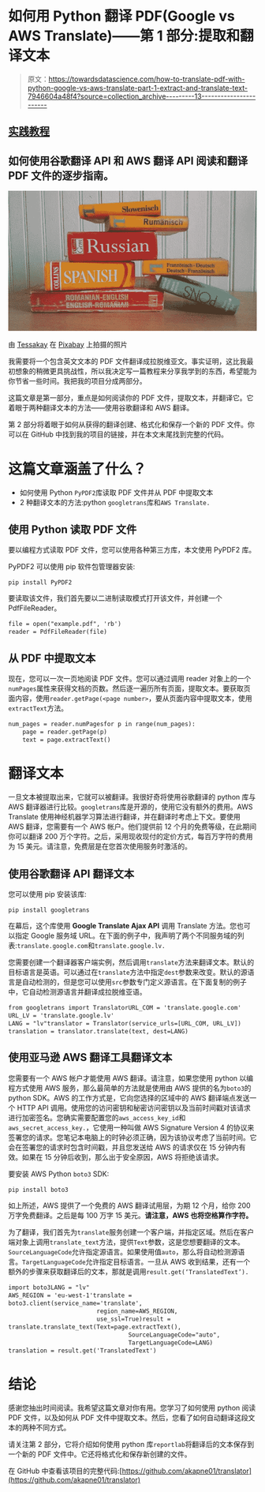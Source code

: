 # 如何用 Python 翻译 PDF(Google vs AWS Translate)——第 1 部分:提取和翻译文本

> 原文：<https://towardsdatascience.com/how-to-translate-pdf-with-python-google-vs-aws-translate-part-1-extract-and-translate-text-7946604a48f4?source=collection_archive---------13----------------------->

## [实践教程](https://towardsdatascience.com/tagged/hands-on-tutorials)

## 如何使用谷歌翻译 API 和 AWS 翻译 API 阅读和翻译 PDF 文件的逐步指南。

![](img/8d97fc16894694123c20c44d559d0401.png)

由 [Tessakay](https://pixabay.com/users/tessakay-5116088/) 在 [Pixabay](https://pixabay.com/images/id-2317654/) 上拍摄的照片

我需要将一个包含英文文本的 PDF 文件翻译成拉脱维亚文。事实证明，这比我最初想象的稍微更具挑战性，所以我决定写一篇教程来分享我学到的东西，希望能为你节省一些时间。我把我的项目分成两部分。

这篇文章是第一部分，重点是如何阅读你的 PDF 文件，提取文本，并翻译它。它着眼于两种翻译文本的方法——使用谷歌翻译和 AWS 翻译。

第 2 部分将着眼于如何从获得的翻译创建、格式化和保存一个新的 PDF 文件。你可以在 GitHub 中找到我的项目的链接，并在本文末尾找到完整的代码。

# 这篇文章涵盖了什么？

*   如何使用 Python `PyPDF2`库读取 PDF 文件并从 PDF 中提取文本
*   2 种翻译文本的方法:python `googletrans`库和`AWS Translate.`

## 使用 Python 读取 PDF 文件

要以编程方式读取 PDF 文件，您可以使用各种第三方库，本文使用 PyPDF2 库。

PyPDF2 可以使用 pip 软件包管理器安装:

```
pip install PyPDF2
```

要读取该文件，我们首先要以二进制读取模式打开该文件，并创建一个 PdfFileReader。

```
file = open("example.pdf", 'rb')
reader = PdfFileReader(file)
```

## 从 PDF 中提取文本

现在，您可以一次一页地阅读 PDF 文件。您可以通过调用 reader 对象上的一个`numPages`属性来获得文档的页数。然后逐一遍历所有页面，提取文本。要获取页面内容，使用`reader.getPage(<page number>`，要从页面内容中提取文本，使用`extractText`方法。

```
num_pages = reader.numPagesfor p in range(num_pages):
    page = reader.getPage(p)
    text = page.extractText()
```

# 翻译文本

一旦文本被提取出来，它就可以被翻译。我很好奇将使用谷歌翻译的 python 库与 AWS 翻译器进行比较。`googletrans`库是开源的，使用它没有额外的费用。AWS Translate 使用神经机器学习算法进行翻译，并在翻译时考虑上下文。要使用 AWS 翻译，您需要有一个 AWS 帐户。他们提供前 12 个月的免费等级，在此期间你可以翻译 200 万个字符。之后，采用现收现付的定价方式，每百万字符的费用为 15 美元。请注意，免费层是在您首次使用服务时激活的。

## 使用谷歌翻译 API 翻译文本

您可以使用 pip 安装该库:

```
pip install googletrans
```

在幕后，这个库使用 **Google Translate Ajax API** 调用 Translate 方法。您也可以指定 Google 服务域 URL。在下面的例子中，我声明了两个不同服务域的列表:`translate.google.com`和`translate.google.lv.`

您需要创建一个翻译器客户端实例，然后调用`translate`方法来翻译文本。默认的目标语言是英语。可以通过在`translate`方法中指定`dest`参数来改变。默认的源语言是自动检测的，但是您可以使用`src`参数专门定义源语言。在下面复制的例子中，它自动检测源语言并翻译成拉脱维亚语。

```
from googletrans import TranslatorURL_COM = 'translate.google.com'
URL_LV = 'translate.google.lv'
LANG = "lv"translator = Translator(service_urls=[URL_COM, URL_LV])
translation = translator.translate(text, dest=LANG)
```

## 使用亚马逊 AWS 翻译工具翻译文本

您需要有一个 AWS 帐户才能使用 AWS 翻译。请注意，如果您使用 python 以编程方式使用 AWS 服务，那么最简单的方法就是使用由 AWS 提供的名为`boto3`的 python SDK。AWS 的工作方式是，它向您选择的区域中的 AWS 翻译端点发送一个 HTTP API 调用。使用您的访问密钥和秘密访问密钥以及当前时间戳对该请求进行加密签名。您确实需要配置您的`aws_access_key_id`和`aws_secret_access_key.`，它使用一种叫做 AWS Signature Version 4 的协议来签署您的请求。您笔记本电脑上的时钟必须正确，因为该协议考虑了当前时间。它会在签署您的请求时包含时间戳，并且您发送给 AWS 的请求仅在 15 分钟内有效。如果在 15 分钟后收到，那么出于安全原因，AWS 将拒绝该请求。

要安装 AWS Python `boto3` SDK:

```
pip install boto3
```

如上所述，AWS 提供了一个免费的 AWS 翻译试用层，为期 12 个月，给你 200 万字免费翻译。之后是每 100 万字 15 美元。**请注意，AWS 也将空格算作字符。**

为了翻译，我们首先为`translate`服务创建一个客户端，并指定区域。然后在客户端对象上调用`translate_text`方法，提供`Text`参数，这是您想要翻译的文本。`SourceLanguageCode`允许指定源语言。如果使用值`auto`，那么将自动检测源语言。`TargetLanguageCode`允许指定目标语言。一旦从 AWS 收到结果，还有一个额外的步骤来获取翻译后的文本，那就是调用`result.get(‘TranslatedText’).`

```
import boto3LANG = "lv"
AWS_REGION = 'eu-west-1'translate = boto3.client(service_name='translate',
                         region_name=AWS_REGION,
                         use_ssl=True)result = translate.translate_text(Text=page.extractText(),
                                  SourceLanguageCode="auto",
                                  TargetLanguageCode=LANG)
translation = result.get('TranslatedText')
```

# 结论

感谢您抽出时间阅读。我希望这篇文章对你有用。您学习了如何使用 python 阅读 PDF 文件，以及如何从 PDF 文件中提取文本。然后，您看了如何自动翻译这段文本的两种不同方式。

请关注第 2 部分，它将介绍如何使用 python 库`reportlab`将翻译后的文本保存到一个新的 PDF 文件中。它还将格式化和保存新创建的文件。

在 GitHub 中查看该项目的完整代码:[https://github.com/akapne01/translator](https://github.com/akapne01/translator)